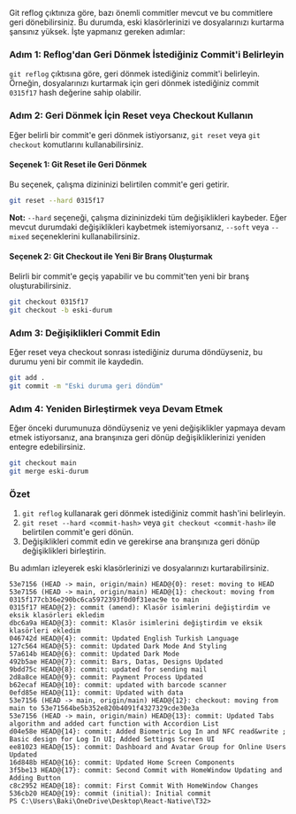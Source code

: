 Git reflog çıktınıza göre, bazı önemli commitler mevcut ve bu commitlere geri dönebilirsiniz. Bu durumda, eski klasörlerinizi ve dosyalarınızı kurtarma şansınız yüksek. İşte yapmanız gereken adımlar:

### Adım 1: Reflog'dan Geri Dönmek İstediğiniz Commit'i Belirleyin
`git reflog` çıktısına göre, geri dönmek istediğiniz commit'i belirleyin. Örneğin, dosyalarınızı kurtarmak için geri dönmek istediğiniz commit `0315f17` hash değerine sahip olabilir.

### Adım 2: Geri Dönmek İçin Reset veya Checkout Kullanın
Eğer belirli bir commit'e geri dönmek istiyorsanız, `git reset` veya `git checkout` komutlarını kullanabilirsiniz.

#### Seçenek 1: Git Reset ile Geri Dönmek
Bu seçenek, çalışma dizininizi belirtilen commit'e geri getirir.

```sh
git reset --hard 0315f17
```
**Not:** `--hard` seçeneği, çalışma dizininizdeki tüm değişiklikleri kaybeder. Eğer mevcut durumdaki değişiklikleri kaybetmek istemiyorsanız, `--soft` veya `--mixed` seçeneklerini kullanabilirsiniz.

#### Seçenek 2: Git Checkout ile Yeni Bir Branş Oluşturmak
Belirli bir commit'e geçiş yapabilir ve bu commit'ten yeni bir branş oluşturabilirsiniz.

```sh
git checkout 0315f17
git checkout -b eski-durum
```

### Adım 3: Değişiklikleri Commit Edin
Eğer reset veya checkout sonrası istediğiniz duruma döndüyseniz, bu durumu yeni bir commit ile kaydedin.

```sh
git add .
git commit -m "Eski duruma geri döndüm"
```

### Adım 4: Yeniden Birleştirmek veya Devam Etmek
Eğer önceki durumunuza döndüyseniz ve yeni değişiklikler yapmaya devam etmek istiyorsanız, ana branşınıza geri dönüp değişikliklerinizi yeniden entegre edebilirsiniz.

```sh
git checkout main
git merge eski-durum
```

### Özet
1. `git reflog` kullanarak geri dönmek istediğiniz commit hash'ini belirleyin.
2. `git reset --hard <commit-hash>` veya `git checkout <commit-hash>` ile belirtilen commit'e geri dönün.
3. Değişiklikleri commit edin ve gerekirse ana branşınıza geri dönüp değişiklikleri birleştirin.

Bu adımları izleyerek eski klasörlerinizi ve dosyalarınızı kurtarabilirsiniz.



```
53e7156 (HEAD -> main, origin/main) HEAD@{0}: reset: moving to HEAD
53e7156 (HEAD -> main, origin/main) HEAD@{1}: checkout: moving from 0315f177cb36e290bc6ca5972393f0d0f31eac9e to main
0315f17 HEAD@{2}: commit (amend): Klasör isimlerini değiştirdim ve eksik klasörleri ekledim
dbc6a9a HEAD@{3}: commit: Klasör isimlerini değiştirdim ve eksik klasörleri ekledim
046742d HEAD@{4}: commit: Updated English Turkish Language
127c564 HEAD@{5}: commit: Updated Dark Mode And Styling
57a614b HEAD@{6}: commit: Updated Dark Mode
492b5ae HEAD@{7}: commit: Bars, Datas, Designs Updated
9bdd75c HEAD@{8}: commit: updated for sending mail
2d8a8ce HEAD@{9}: commit: Payment Process Updated
b62ecaf HEAD@{10}: commit: updated with barcode scanner
0efd85e HEAD@{11}: commit: Updated with data
53e7156 (HEAD -> main, origin/main) HEAD@{12}: checkout: moving from main to 53e71564be5b352e820b4091f4327329cde30e3a
53e7156 (HEAD -> main, origin/main) HEAD@{13}: commit: Updated Tabs algorithm and added cart function with Accordion List
d04e58e HEAD@{14}: commit: Added Biometric Log In and NFC read&write ; Basic design for Log In UI; Added Settings Screen UI
ee81023 HEAD@{15}: commit: Dashboard and Avatar Group for Online Users Updated
16d848b HEAD@{16}: commit: Updated Home Screen Components
3f5be13 HEAD@{17}: commit: Second Commit with HomeWindow Updating and Adding Button
c8c2952 HEAD@{18}: commit: First Commit With HomeWindow Changes
536cb20 HEAD@{19}: commit (initial): Initial commit
PS C:\Users\Baki\OneDrive\Desktop\React-Native\T32> 
```



